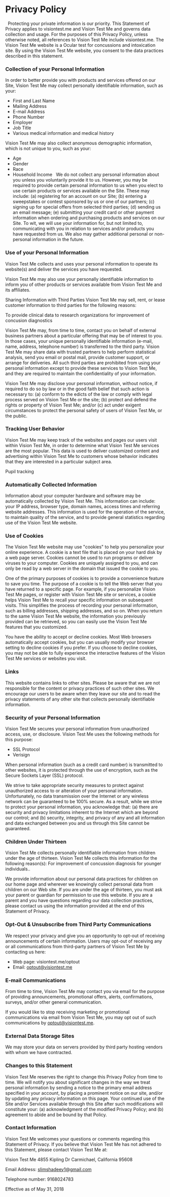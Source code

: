 # Privacy Policy 
  
Protecting your private information is our priority. This Statement of Privacy applies to visiontest.me and Vision Test Me and governs data collection and usage. For the purposes of this Privacy Policy, unless otherwise noted, all references to Vision Test Me include visiontest.me. The Vision Test Me website is a Ocular test for concussions and intoxication site. By using the Vision Test Me website, you consent to the data practices described in this statement. 

### Collection of your Personal Information 
In order to better provide you with products and services offered on our Site, Vision Test Me may collect personally identifiable information, such as your: 

-	First and Last Name 
-	Mailing Address 
-	E-mail Address 
-	Phone Number 
-	Employer 
-	Job Title 
-	Various medical information and medical history 
 
Vision Test Me may also collect anonymous demographic information, which is not unique to you, such as your: 

-	Age 
-	Gender 
-	Race 
-	Household Income 
  
We do not collect any personal information about you unless you voluntarily provide it to us. However, you may be required to provide certain personal information to us when you elect to use certain products or services available on the Site. These may include: (a) registering for an account on our Site; (b) entering a sweepstakes or contest sponsored by us or one of our partners; (c) signing up for special offers from selected third parties; (d) sending us an email message; (e) submitting your credit card or other payment information when ordering and purchasing products and services on our Site. To wit, we will use your information for, but not limited to, communicating with you in relation to services and/or products you have requested from us. We also may gather additional personal or non-personal information in the future. 

### Use of your Personal Information 
Vision Test Me collects and uses your personal information to operate its website(s) and deliver the services you have requested. 

Vision Test Me may also use your personally identifiable information to inform you of other products or services available from Vision Test Me and its affiliates. 

Sharing Information with Third Parties 
Vision Test Me may sell, rent, or lease customer information to third parties for the following reasons: 

To provide clinical data to research organizations for improvement of concusion diagnostics 

Vision Test Me may, from time to time, contact you on behalf of external business partners about a particular offering that may be of interest to you. In those cases, your unique personally identifiable information (e-mail, name, address, telephone number) is transferred to the third party. Vision Test Me may share data with trusted partners to help perform statistical analysis, send you email or postal mail, provide customer support, or arrange for deliveries. All such third parties are prohibited from using your personal information except to provide these services to Vision Test Me, and they are required to maintain the confidentiality of your information. 

Vision Test Me may disclose your personal information, without notice, if required to do so by law or in the good faith belief that such action is necessary to: (a) conform to the edicts of the law or comply with legal process served on Vision Test Me or the site; (b) protect and defend the rights or property of Vision Test Me; and/or (c) act under exigent circumstances to protect the personal safety of users of Vision Test Me, or the public. 

### Tracking User Behavior 
Vision Test Me may keep track of the websites and pages our users visit within Vision Test Me, in order to determine what Vision Test Me services are the most popular. This data is used to deliver customized content and advertising within Vision Test Me to customers whose behavior indicates that they are interested in a particular subject area. 

Pupil tracking 

### Automatically Collected Information 
Information about your computer hardware and software may be automatically collected by Vision Test Me. This information can include: your IP address, browser type, domain names, access times and referring website addresses. This information is used for the operation of the service, to maintain quality of the service, and to provide general statistics regarding use of the Vision Test Me website. 

### Use of Cookies 
The Vision Test Me website may use "cookies" to help you personalize your online experience. A cookie is a text file that is placed on your hard disk by a web page server. Cookies cannot be used to run programs or deliver viruses to your computer. Cookies are uniquely assigned to you, and can only be read by a web server in the domain that issued the cookie to you. 

One of the primary purposes of cookies is to provide a convenience feature to save you time. The purpose of a cookie is to tell the Web server that you have returned to a specific page. For example, if you personalize Vision Test Me pages, or register with Vision Test Me site or services, a cookie helps Vision Test Me to recall your specific information on subsequent visits. This simplifies the process of recording your personal information, such as billing addresses, shipping addresses, and so on. When you return to the same Vision Test Me website, the information you previously provided can be retrieved, so you can easily use the Vision Test Me features that you customized.

You have the ability to accept or decline cookies. Most Web browsers automatically accept cookies, but you can usually modify your browser setting to decline cookies if you prefer. If you choose to decline cookies, you may not be able to fully experience the interactive features of the Vision Test Me services or websites you visit. 

### Links 
This website contains links to other sites. Please be aware that we are not responsible for the content or privacy practices of such other sites. We encourage our users to be aware when they leave our site and to read the privacy statements of any other site that collects personally identifiable information. 

### Security of your Personal Information 
Vision Test Me secures your personal information from unauthorized access, use, or disclosure. Vision Test Me uses the following methods for this purpose: 

-	SSL Protocol 
-	Verisign 
 
When personal information (such as a credit card number) is transmitted to other websites, it is protected through the use of encryption, such as the Secure Sockets Layer (SSL) protocol. 

We strive to take appropriate security measures to protect against unauthorized access to or alteration of your personal information. Unfortunately, no data transmission over the Internet or any wireless network can be guaranteed to be 100% secure. As a result, while we strive to protect your personal information, you acknowledge that: (a) there are security and privacy limitations inherent to the Internet which are beyond our control; and (b) security, integrity, and privacy of any and all information and data exchanged between you and us through this Site cannot be guaranteed. 

### Children Under Thirteen 
Vision Test Me collects personally identifiable information from children under the age of thirteen. Vision Test Me collects this information for the following reason(s): For improvement of concussion diagnosis for younger individuals.. 

We provide information about our personal data practices for children on our home page and wherever we knowingly collect personal data from children on our Web site. If you are under the age of thirteen, you must ask your parent or guardian for permission to use this website. If you are a parent and you have questions regarding our data collection practices, please contact us using the information provided at the end of this Statement of Privacy. 

### Opt-Out & Unsubscribe from Third Party Communications 
We respect your privacy and give you an opportunity to opt-out of receiving announcements of certain information. Users may opt-out of receiving any or all communications from third-party partners of Vision Test Me by contacting us here: 
- Web page: visiontest.me/optout 
- Email: optout@visiontest.me 

### E-mail Communications 
From time to time, Vision Test Me may contact you via email for the purpose of providing announcements, promotional offers, alerts, confirmations, surveys, and/or other general communication. 

If you would like to stop receiving marketing or promotional communications via email from Vision Test Me, you may opt out of such communications by optout@visiontest.me. 

### External Data Storage Sites 
We may store your data on servers provided by third party hosting vendors with whom we have contracted. 

### Changes to this Statement 
Vision Test Me reserves the right to change this Privacy Policy from time to time. We will notify you about significant changes in the way we treat personal information by sending a notice to the primary email address specified in your account, by placing a prominent notice on our site, and/or by updating any privacy information on this page. Your continued use of the Site and/or Services available through this Site after such modifications will constitute your: (a) acknowledgment of the modified Privacy Policy; and (b) agreement to abide and be bound by that Policy. 

### Contact Information 
Vision Test Me welcomes your questions or comments regarding this Statement of Privacy. If you believe that Vision Test Me has not adhered to this Statement, please contact Vision Test Me at: 

Vision Test Me 
4855 Kipling Dr 
Carmichael, California 95608 

Email Address: 
slimshadeey1@gmail.com 

Telephone number: 
9168024783 

Effective as of May 31, 2018 

